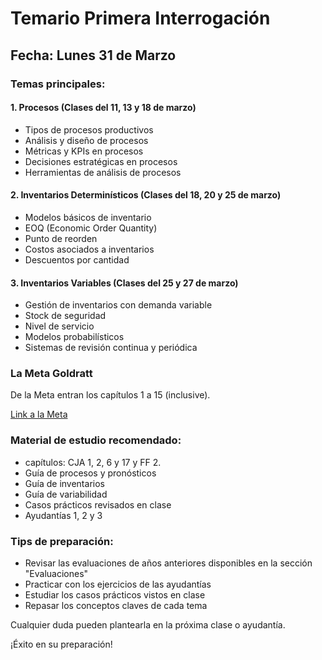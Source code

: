 # Temario Primera Interrogación

## Fecha: Lunes 31 de Marzo

### Temas principales:

#### 1. Procesos (Clases del 11, 13 y 18 de marzo)

- Tipos de procesos productivos
- Análisis y diseño de procesos
- Métricas y KPIs en procesos
- Decisiones estratégicas en procesos
- Herramientas de análisis de procesos

#### 2. Inventarios Determinísticos (Clases del 18, 20 y 25 de marzo)

- Modelos básicos de inventario
- EOQ (Economic Order Quantity)
- Punto de reorden
- Costos asociados a inventarios
- Descuentos por cantidad

#### 3. Inventarios Variables (Clases del 25 y 27 de marzo)

- Gestión de inventarios con demanda variable
- Stock de seguridad
- Nivel de servicio
- Modelos probabilísticos
- Sistemas de revisión continua y periódica

### La Meta Goldratt

De la Meta entran los capítulos 1 a 15 (inclusive).

[Link a la Meta](https://drive.google.com/file/d/1Qv5CAX-ksMXFCBFXeex3OSqSQpru_kVE/view)

### Material de estudio recomendado:

- capítulos: CJA 1, 2, 6 y 17 y FF 2.
- Guía de procesos y pronósticos
- Guía de inventarios
- Guía de variabilidad
- Casos prácticos revisados en clase
- Ayudantías 1, 2 y 3

### Tips de preparación:

- Revisar las evaluaciones de años anteriores disponibles en la sección "Evaluaciones"
- Practicar con los ejercicios de las ayudantías
- Estudiar los casos prácticos vistos en clase
- Repasar los conceptos claves de cada tema

Cualquier duda pueden plantearla en la próxima clase o ayudantía.

¡Éxito en su preparación!
